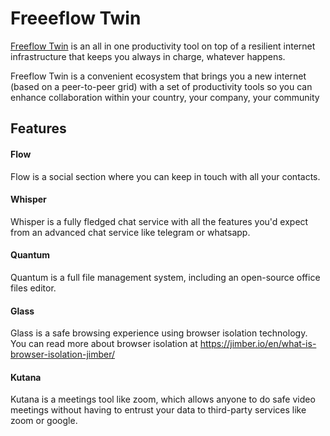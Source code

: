 # Freeeflow Twin

[Freeflow Twin](https://demo.freeflow.life/) is an all in one productivity tool on top of a resilient internet infrastructure that keeps you always in charge, whatever happens.

Freeflow Twin is a convenient ecosystem that brings you a new internet (based on a peer-to-peer grid) with a set of productivity tools so you can enhance collaboration within your country, your company, your community

## Features

#### Flow

Flow is a social section where you can keep in touch with all your contacts.

#### Whisper

Whisper is a fully fledged chat service with all the features you'd expect from an advanced chat service like telegram or whatsapp.

#### Quantum

Quantum is a full file management system, including an open-source office files editor.

#### Glass

Glass is a safe browsing experience using browser isolation technology. You can read more about browser isolation at https://jimber.io/en/what-is-browser-isolation-jimber/

#### Kutana

Kutana is a meetings tool like zoom, which allows anyone to do safe video meetings without having to entrust your data to third-party services like zoom or google.
